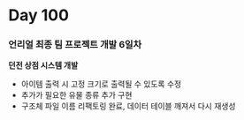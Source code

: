 # Day 100

### 언리얼 최종 팀 프로젝트 개발 6일차

**던전 상점 시스템 개발**

- 아이템 출력 시 고정 크기로 출력될 수 있도록 수정
- 추가가 필요한 유물 종류 추가 구현
- 구조체 파일 이름 리팩토링 완료, 데이터 테이블 깨져서 다시 재생성
